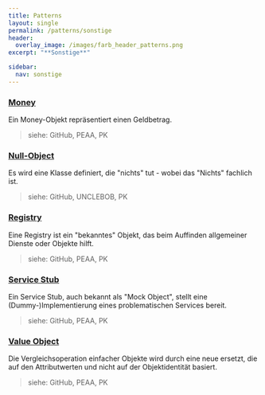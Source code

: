 ```yaml
---
title: Patterns
layout: single
permalink: /patterns/sonstige
header:
  overlay_image: /images/farb_header_patterns.png
excerpt: "**Sonstige**"

sidebar:
  nav: sonstige
---
```


### [Money](money)
Ein Money-Objekt repräsentiert einen Geldbetrag.

> siehe: GitHub, PEAA, PK

### [Null-Object](nullobject)
Es wird eine Klasse definiert, die "nichts" tut - wobei das "Nichts" fachlich ist.

> siehe: GitHub, UNCLEBOB, PK

### [Registry](registry)
Eine Registry ist ein "bekanntes" Objekt, das beim Auffinden allgemeiner Dienste oder Objekte hilft.

> siehe: GitHub, PEAA, PK

### [Service Stub](servicestub)
Ein Service Stub, auch bekannt als "Mock Object", stellt eine (Dummy-)Implementierung eines problematischen Services bereit.

> siehe: GitHub, PEAA, PK

### [Value Object](valueobject)
Die Vergleichsoperation einfacher Objekte wird durch eine neue ersetzt, die auf den Attributwerten und nicht auf der Objektidentität basiert.

> siehe: GitHub, PEAA, PK

